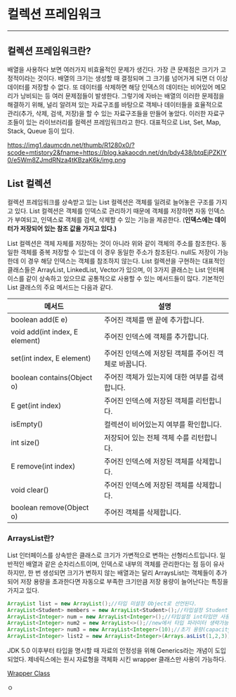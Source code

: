 # 컬렉션 프레임워크

------

## 컬렉션 프레임워크란?

배열을 사용하다 보면 여러가지 비효율적인 문제가 생긴다. 가장 큰 문제점은 크기가 고정적이라는 것이다. 배열의 크기는 생성할 때 결정되며 그 크기를 넘어가게 되면 더 이상 데이터를 저장할 수 없다. 또 데이터를 삭제하면 해당 인덱스의 데이터는 비어있어 메모리가 낭비되는 등 여러 문제점들이 발생한다. 그렇기에 자바는 배열의 이러한 문제점을 해결하기 위해, 널리 알려져 있는 자료구조를 바탕으로 객체나 데이터들을 효율적으로 관리(추가, 삭제, 검색, 저장)을 할 수 있는 자료구조들을 만들어 놓았다. 이러한 자료구조들이 있는 라이브러리를 컬렉션 프레임워크라고 한다. 대표적으로 List, Set, Map, Stack, Queue 등이 있다.

https://img1.daumcdn.net/thumb/R1280x0/?scode=mtistory2&fname=https://blog.kakaocdn.net/dn/bdy438/btqEjPZKIY0/e5Wm8ZJmdRNza4tKBzaK6k/img.png

## List 컬렉션

컬렉션 프레임워크를 상속받고 있는 List 컬렉션은 객체를 일려로 늘어놓은 구조를 가지고 있다. List 컬렉션은 객체를 인덱스로 관리하기 때문에 객체를 저장하면 자동 인덱스가 부여되고, 인덱스로 객체를 검색, 삭제할 수 있는 기능을 제공한다. (**인덱스에는 데이터가 저장되어 있는 참조 값을 가지고 있다.)**

List 컬렉션은 객체 자체를 저장하는 것이 아니라 위와 같이 객체의 주소를 참조한다. 동일한 객체를 중복 저장할 수 있는데 이 경우 동일한 주소가 참조된다. null도 저장이 가능한데 이 경우 해당 인덱스는 객체를 참조하지 않는다. List 컬렉션을 구현하는 대표적인 클래스들은 ArrayList, LinkedList, Vector가 있으며, 이 3가지 클래스는 List 인터페이스를 같이 상속하고 있으므로 공통적으로 사용할 수 있는 메서드들이 많다. 기본적인 List 클래스의 주요 메서드는 다음과 같다.

| 메서드                         | 설명                                                  |
| ------------------------------ | ----------------------------------------------------- |
| boolean add(E e)               | 주어진 객체를 맨 끝에 추가합니다.                     |
| void add(int index, E element) | 주어진 인덱스에 객체를 추가합니다.                    |
| set(int index, E element)      | 주어진 인덱스에 저장된 객체를 주어진 객체로 바꿉니다. |
| boolean contains(Object o)     | 주어진 객체가 있는지에 대한 여부를 검색합니다.        |
| E get(int index)               | 주어진 인덱스에 저장된 객체를 리턴합니다.             |
| isEmpty()                      | 컬렉션이 비어있는지 여부를 확인합니다.                |
| int size()                     | 저장되어 있는 전체 객체 수를 리턴합니다.              |
| E remove(int index)            | 주어진 인덱스에 저장된 객체를 삭제합니다.             |
| void clear()                   | 주어진 인덱스에 저장된 객체를 삭제합니다.             |
| boolean remove(Object o)       | 주어진 객체를 삭제합니다.                             |

### ArraysList란?

List 인터페이스를 상속받은 클래스로 크기가 가변적으로 변하는 선형리스트입니다. 일반적인 배열과 같은 순차리스트이며, 인덱스로 내부의 객체를 관리한다는 점 등이 유사하지만, 한 번 생성되면 크기가 변하지 않는 배열과는 달리 ArraysList는 객체들이 추가되어 저장 용량을 초과한다면 자동으로 부족한 크기만큼 저장 용량이 늘어난다는 특징을 가지고 있다.

```java
ArrayList list = new ArrayList();//타입 미설정 Object로 선언된다.
ArrayList<Student> members = new ArrayList<Student>();//타입설정 Student객체만 사용가능
ArrayList<Integer> num = new ArrayList<Integer>();//타입설정 int타입만 사용가능
ArrayList<Integer> num2 = new ArrayList<>();//new에서 타입 파라미터 생략가능
ArrayList<Integer> num3 = new ArrayList<Integer>(10);//초기 용량(capacity)지정
ArrayList<Integer> list2 = new ArrayList<Integer>(Arrays.asList(1,2,3));//생성시 값추가
```

JDK 5.0 이후부터 타입을 명시할 때 자료의 안정성을 위해 Generics라는 개념이 도입되었다. 제네릭스에는 원시 자료형을 객체화 시킨 wrapper 클래스만 사용이 가능하다.

[Wrapper Class](https://www.notion.so/Wrapper-Class-cca0644e9a66497e9a41fab19ede4964)

ㅇ